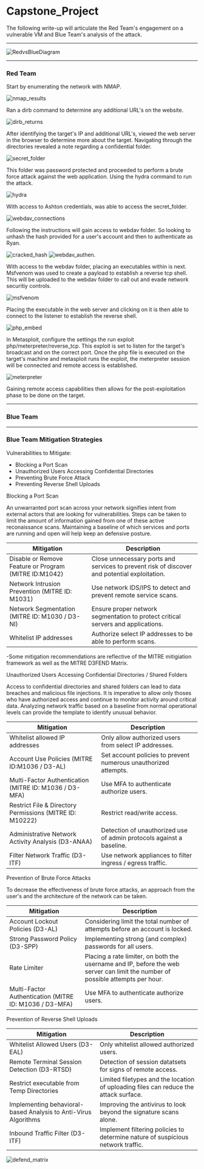 # Capstone_Project

The following write-up will articulate the Red Team's engagement on a vulnerable VM and Blue Team's analysis of the attack. 

***

![RedvsBlueDiagram](https://github.com/bonroth512/Capstone_Project/blob/main/Images/Red%20vs%20Blue%20Network%20Diagram.png)

***

### **Red Team**

Start by enumerating the network with NMAP.  

![nmap_results](https://github.com/bonroth512/Capstone_Project/blob/main/Images/nmap_results.PNG)

Ran a dirb command to determine any additional URL's on the website.

![dirb_returns](https://github.com/bonroth512/Capstone_Project/blob/main/Images/dirb_returns.PNG)

After identifying the target's IP and additional URL's, viewed the web server in the browser to determine more about the target.
Navigating through the directories revealed a note regarding a confidential folder.

![secret_folder](https://github.com/bonroth512/Capstone_Project/blob/main/Images/mention-of-secretfolder.PNG)

This folder was password protected and proceeded to perform a brute force attack against the web application.  Using the hydra command to run the attack.

![hydra](https://github.com/bonroth512/Capstone_Project/blob/main/Images/hydra_crack_better.PNG)

With access to Ashton credentials, was able to access the secret_folder.  

![webdav_connections](https://github.com/bonroth512/Capstone_Project/blob/main/Images/secret_folder_info.PNG)

Following the instructions will gain access to webdav folder. So looking to unhash the hash provided for a user's account and then to authenticate as Ryan. 

![cracked_hash](https://github.com/bonroth512/Capstone_Project/blob/main/Images/cracked_hash.PNG)
![webdav_authen.](https://github.com/bonroth512/Capstone_Project/blob/main/Images/webdav_authentication.PNG)

With access to the webdav folder, placing an executables within is next. Msfvenom was used to create a payload to establish a reverse tcp shell.  This will be uploaded to the webdav folder to call out and evade network securitiy controls.    

![msfvenom](https://github.com/bonroth512/Capstone_Project/blob/main/Images/msfvenom_reverse-shell.PNG)

Placing the executable in the web server and clicking on it is then able to connect to the listener to establish the reverse shell.

![php_embed](https://github.com/bonroth512/Capstone_Project/blob/main/Images/php_embedded_in_webdav.PNG)

In Metasploit, configure the settings the run exploit php/meterpreter/reverse_tcp.  This exploit is set to listen for the target's broadcast and on the correct port.  Once the php file is executed on the target's machine and metasploit runs the exploit, the meterpreter session will be connected and remote access is established.     

![meterpreter](https://github.com/bonroth512/Capstone_Project/blob/main/Images/meterpreter_session.PNG)

Gaining remote access capabilities then allows for the post-exploitation phase to be done on the target.   

***

### **Blue Team**

***

### **Blue Team Mitigation Strategies**

Vulnerabilities to Mitigate:
- Blocking a Port Scan
- Unauthorized Users Accessing Confidential Directories
- Preventing Brute Force Attack
- Preventing Reverse Shell Uploads
 
Blocking a Port Scan

An unwarranted port scan across your network signifies intent from external actors that are looking for vulnerabilities.  Steps can be taken to limit the amount of information gained from one of these active reconaissance scans.  Maintaining a baseline of which services and ports are running and open will help keep an defensive posture.

| Mitigation | Description |
|------------|-------------|
| Disable or Remove Feature or Program (MITRE ID:M1042) | Close unnecessary ports and services to prevent risk of discover and potential exploitation.|
| Network Intrusion Prevention (MITRE ID: M1031) | Use network IDS/IPS to detect and prevent remote service scans. |
| Network Segmentation (MITRE ID: M1030 / D3-NI) | Ensure proper network segmentation to protect critical servers and applications. |
| Whitelist IP addresses | Authorize select IP addresses to be able to perform scans. |
-Some mitigation recommendations are reflective of the MITRE mitigiation framework as well as the MITRE D3FEND Matrix.  

Unauthorized Users Accessing Confidential Directories / Shared Folders

Access to confidential directories and shared folders can lead to data breaches and malicious file injections.  It is imperative to allow only thoses who have authorized access and continue to monitor activity around critical data.  Analyzing network traffic based on a baseline from normal operational levels can provide the template to identify unusual behavior.  

| Mitigation | Description |
|------------|-------------|
| Whitelist allowed IP addresses | Only allow authorized users from select IP addresses. | 
| Account Use Policies (MITRE ID:M1036 / D3-AL) | Set account policies to prevent numerous unauthorized attempts. |
| Multi-Factor Authentication (MITRE ID: M1036 / D3-MFA) | Use MFA to authenticate authorize users. |
| Restrict File & Directory Permissions (MITRE ID: M10222) | Restrict read/write access. |
| Administrative Network Activity Analysis (D3-ANAA) | Detection of unauthorized use of admin protocols against a baseline. |
| Filter Network Traffic (D3-ITF) | Use network appliances to filter ingress / egress traffic. |

Prevention of Brute Force Attacks

To decrease the effectiveness of brute force attacks, an approach from the user's and the architecture of the network can be taken.

| Mitigation | Description |
|------------|-------------|
| Account Lockout Policies (D3-AL) | Considering limit the total number of attempts before an account is locked. |
| Strong Password Policy (D3-SPP) | Implementing strong (and complex) passwords for all users. |
| Rate Limiter | Placing a rate limiter, on both the username and IP, before the web server can limit the number of possible attempts per hour. | 
| Multi-Factor Authentication (MITRE ID: M1036 / D3-MFA) | Use MFA to authenticate authorize users. |

Prevention of Reverse Shell Uploads

| Mitigation | Description |
|------------|-------------|
| Whitelist Allowed Users (D3-EAL) | Only whitelist allowed authorized users. |
| Remote Terminal Session Detection (D3-RTSD) | Detection of session datatsets for signs of remote access. |
| Restrict executable from Temp Directories | Limited filetypes and the location of uploading files can reduce the attack surface. |
| Implementing behavioral-based Analysis to Anti-Virus Algorithms | Improving the antivirus to look beyond the signature scans alone. |
| Inbound Traffic Filter (D3-ITF) | Implement filtering policies to determine nature of suspicious network traffic. |

![defend_matrix](https://github.com/bonroth512/Capstone_Project/blob/main/Images/defend_matrix.PNG)





